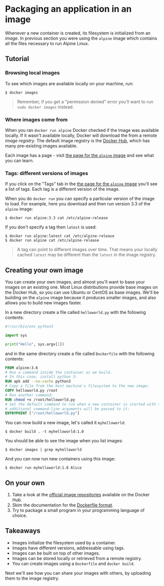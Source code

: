 # Packaging an application in an image

Whenever a new container is created, its filesystem is initialized from an *image*.
In previous section you were using the `alpine` image which contains all the files necessary to run Alpine Linux.

## Tutorial

### Browsing local images

To see which images are available locally on your machine, run:

```console
$ docker images
```

> Remember, if you get a "permission denied" error you'll want to run `sudo docker images` instead.

### Where images come from

When you ran `docker run alpine` Docker checked if the image was available locally.
If it wasn't available locally, Docker will download the from a remote *image registry*.
The default image registry is the [Docker Hub](https://hub.docker.com), which has many pre-existing images available.

Each image has a page - visit [the page for the `alpine` image](https://hub.docker.com/_/alpine/) and see what you can learn.

### Tags: different versions of images

If you click on the "Tags" tab in the [the page for the `alpine` image](https://hub.docker.com/_/alpine/) you'll see a list of tags.
Each tag is a different version of the image.

When you do `docker run` you can specify a particular version of the image to load.
For example, here you download and then run version 3.3 of the `alpine` image:

```console
$ docker run alpine:3.3 cat /etc/alpine-release
```

If you don't specify a tag then `latest` is used:

```console
$ docker run alpine:latest cat /etc/alpine-release
$ docker run alpine cat /etc/alpine-release
```

> A tag can point to different images over time.
> That means your locally cached `latest` may be different than the `latest` in the image registry.

## Creating your own image

You can create your own images, and almost you'll want to base your images on an existing one.
Most Linux distributions provide base images on the Docker Hub, so you can use Ubuntu or CentOS as base images.
We'll be building on the `alpine` image because it produces smaller images, and also allows you to build new images faster.

In a new directory create a file called `helloworld.py` with the following contents:

```python
#!/usr/bin/env python3

import sys

print("Hello", sys.argv[1])
```

and in the same directory create a file called `Dockerfile` with the following contents:

```dockerfile
FROM alpine:3.6
# Run a command inside the container as we build.
# In this case, install python 3:
RUN apk add --no-cache python3
# Copy a file from the host machine's filesystem to the new image:
COPY helloworld.py /root
# Run another command:
RUN chmod +x /root/helloworld.py
# Set the default command to run when a new container is started with this image;
# additional command-line arguments will be passed to it:
ENTRYPOINT ["/root/helloworld.py"]
```

You can now build a new image, let's called it `myhelloworld`:

```console
$ docker build . -t myhelloworld:1.0
```

You should be able to see the image when you list images:

```console
$ docker images | grep myhelloworld
```

And you can now run new containers using this image:

```console
$ docker run myhelloworld:1.0 Alice
```

## On your own

1. Take a look at the [official image repositories](https://hub.docker.com/explore/) available on the Docker Hub.
2. Skim the documentation for the [Dockerfile format](https://docs.docker.com/engine/reference/builder/).
3. Try to package a small program in your programming language of choice.

## Takeaways

* Images initialize the filesystem used by a container.
* Images have different versions, addressable using tags.
* Images can be built on top of other images.
* Images can be stored locally or retrieved from a remote registry.
* You can create images using a `Dockerfile` and `docker build`.

Next we'll see how you can share your images with others, by uploading them to the image registry.
